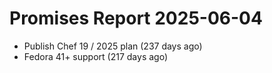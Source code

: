 # Promises Report 2025-06-04

- Publish Chef 19 / 2025 plan (237 days ago)
- Fedora 41+ support (217 days ago)
